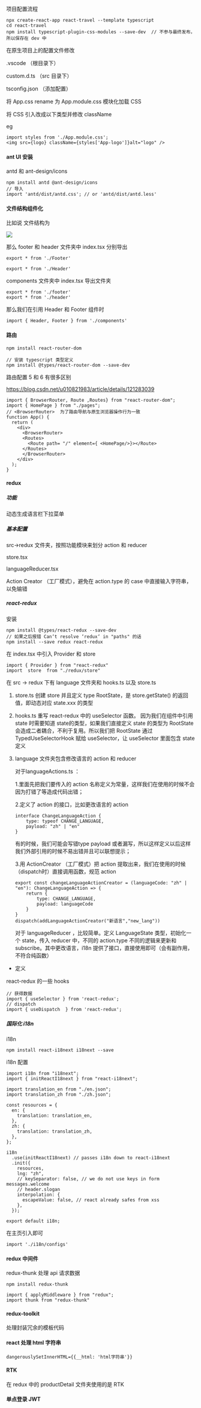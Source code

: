 项目配置流程

```
npx create-react-app react-travel --template typescript
cd react-travel
npm install typescript-plugin-css-modules --save-dev  // 不参与最终发布，所以保存在 dev 中
```

在原生项目上的配置文件修改

.vscode  （根目录下）

custom.d.ts （src 目录下）

tsconfig.json （添加配置）



将 App.css rename 为 App.module.css 模块化加载 CSS

将 CSS 引入改成以下类型并修改 className

eg

```JSX
import styles from './App.module.css';
<img src={logo} className={styles['App-logo']}alt="logo" />

```



#### ant UI 安装 

antd 和 ant-design/icons

```
npm install antd @ant-design/icons
// 导入
import 'antd/dist/antd.css'; // or 'antd/dist/antd.less'
```



#### 文件结构组件化

比如说 文件结构为

![](./img/组件化.png)

那么 footer 和 header 文件夹中 index.tsx 分别导出

```
export * from './Footer'
```

```
export * from './Header'
```

components 文件夹中 index.tsx 导出文件夹

```
export * from './footer'
export * from './header'
```

那么我们在引用 Header 和 Footer 组件时

```
import { Header, Footer } from './components'
```

#### 路由

```
npm install react-router-dom
```

```
// 安装 typescript 类型定义
npm install @types/react-router-dom --save-dev
```

路由配置 5 和 6 有很多区别

https://blog.csdn.net/u010821983/article/details/121283039

```JSX
import { BrowserRouter, Route ,Routes} from "react-router-dom";
import { HomePage } from "./pages";
// <BrowserRouter>  为了路由导航与原生浏览器操作行为一致
function App() {
  return (
    <div>
      <BrowserRouter> 
      <Routes>  
        <Route path= "/" element={ <HomePage/>}></Route>
      </Routes>
      </BrowserRouter>
    </div>
  );
}
```

#### redux

##### 功能 

动态生成语言栏下拉菜单

##### 基本配置

src→redux 文件夹，按照功能模块来划分 action 和 reducer

store.tsx

languageReducer.tsx

Action Creator （工厂模式），避免在 action.type 的 case 中直接输入字符串，以免输错



##### react-redux

安装

```
npm install @types/react-redux --save-dev
// 如果之后报错 Can‘t resolve ‘redux‘ in "paths" 的话
npm install --save redux react-redux
```

在 index.tsx 中引入  Provider 和 store

```
import { Provider } from "react-redux"
import  store  from "./redux/store"
```

在 src → redux 下有 language 文件夹和 hooks.ts 以及 store.ts

1. store.ts 创建 store 并且定义  type RootState，是 store.getState() 的返回值，即动态对应 state.xxx 的类型

2. hooks.ts 重写 react-redux 中的 useSelector 函数。 因为我们在组件中引用 state 时需要知道 state的类型，如果我们直接定义 state 的类型为 RootState 会造成二者耦合，不利于复用。所以我们把 RootState 通过 TypedUseSelectorHook 赋给 useSelector，让 useSelector 里面包含 state 定义

3. language 文件夹包含修改语言的 action 和 reducer

   对于languageActions.ts ：

   1.里面先把我们要传入的 action 名称定义为常量，这样我们在使用的时候不会因为打错了等造成代码出错； 

   2.定义了 action 的接口，比如更改语言的 action

   ```
   interface ChangeLanguageAction {
       type: typeof CHANGE_LANGUAGE,
       payload: "zh" | "en"
   }
   ```

   有的时候，我们可能会写错type payload 或者漏写，所以这样定义以后这样我们外部引用的时候不易出错并且可以联想提示；

   3.用 ActionCreator （工厂模式）把 action 提取出来，我们在使用的时候（dispatch时）直接调用函数，规范 action

   ```
   export const changeLanguageActionCreator = (languageCode: "zh" | "en"): ChangeLanguageAction => {
       return {
           type: CHANGE_LANGUAGE,
           payload: languageCode
       }
   }
   dispatch(addLanguageActionCreator("新语言","new_lang"))
   ```

   对于 languageReducer ，比较简单。定义 LanguageState 类型，初始化一个 state，传入 reducer 中，不同的 action.type 不同的逻辑来更新和 subscribe。其中更改语言，i18n 提供了接口，直接使用即可（会有副作用，不符合纯函数）

- 定义 

react-redux 的一些 hooks

```
// 获得数据  
import { useSelector } from 'react-redux';
// dispatch 
import { useDispatch  } from 'react-redux';
```

##### 国际化 i18n

i18n 

```
npm install react-i18next i18next --save
```

i18n 配置

```
import i18n from "i18next";
import { initReactI18next } from "react-i18next";

import translation_en from "./en.json";
import translation_zh from "./zh.json";

const resources = {
  en: {
    translation: translation_en,
  },
  zh: {
    translation: translation_zh,
  },
};

i18n
  .use(initReactI18next) // passes i18n down to react-i18next
  .init({
    resources,
    lng: "zh",
    // keySeparator: false, // we do not use keys in form messages.welcome
    // header.slogan
    interpolation: {
      escapeValue: false, // react already safes from xss
    },
  });

export default i18n;

```

在主页引入即可

```
import './i18n/configs'
```



#### redux 中间件

redux-thunk 处理 api 请求数据

```
npm install redux-thunk
```

```
import { applyMiddleware } from "redux";
import thunk from "redux-thunk"
```

#### redux-toolkit 

处理封装冗余的模板代码

#### react 处理 html 字符串

`dangerouslySetInnerHTML={{__html: 'html字符串'}}`

#### RTK

在 redux 中的 productDetail 文件夹使用的是 RTK 



#### 单点登录 JWT

